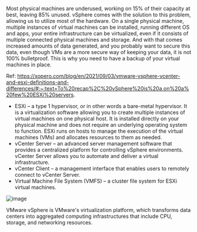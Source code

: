 Most physical machines are underused, working on 15% of their capacity at best, leaving 85% unused. vSphere comes with the solution to this problem, allowing us to utilize most of the hardware. On a single physical machine, multiple instances of virtual machines can be installed, running different OS and apps, your entire infrastructure can be virtualized, even if it consists of multiple connected physical machines and storage. And with that comes increased amounts of data generated, and you probably want to secure this data, even though VMs are a more secure way of keeping your data, it is not 100% bulletproof. This is why you need to have a backup of your virtual machines in place.

Ref: https://xopero.com/blog/en/2021/09/03/vmware-vsphere-vcenter-and-esxi-definitions-and-differences/#:~:text=To%20recap%2C%20vSphere%20is%20a,on%20a%20few%20ESXi%20servers.


* ESXi – a type 1 hypervisor, or in other words a bare-metal hypervisor. It is a virtualization software allowing you to create multiple instances of virtual machines on one physical host. It is installed directly on your physical machine and does not require an underlying operating system to function. ESXi runs on hosts to manage the execution of the virtual machines (VMs) and allocates resources to them as needed.
* vCenter Server – an advanced server management software that provides a centralized platform for controlling vSphere environments. vCenter Server allows you to automate and deliver a virtual infrastructure.
* vCenter Client – a management interface that enables users to remotely connect to vCenter Server.
* Virtual Machine File System (VMFS) – a cluster file system for ESXi virtual machines.

![image](https://user-images.githubusercontent.com/19663316/165442472-6896206e-d47f-4f21-9577-0d1011fe7a99.png)

VMware vSphere is VMware's virtualization platform, which transforms data centers into aggregated computing infrastructures that include CPU, storage, and networking resources. 
